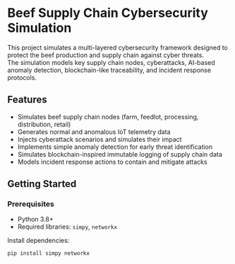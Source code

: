 # Beef Supply Chain Cybersecurity Simulation

This project simulates a multi-layered cybersecurity framework designed to protect the beef production and supply chain against cyber threats.  
The simulation models key supply chain nodes, cyberattacks, AI-based anomaly detection, blockchain-like traceability, and incident response protocols.

## Features
- Simulates beef supply chain nodes (farm, feedlot, processing, distribution, retail)
- Generates normal and anomalous IoT telemetry data
- Injects cyberattack scenarios and simulates their impact
- Implements simple anomaly detection for early threat identification
- Simulates blockchain-inspired immutable logging of supply chain data
- Models incident response actions to contain and mitigate attacks

## Getting Started

### Prerequisites
- Python 3.8+
- Required libraries: `simpy`, `networkx`

Install dependencies:
```bash
pip install simpy networkx
